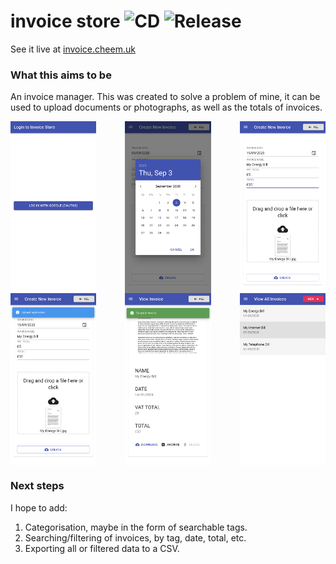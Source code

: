 # invoice store ![CD](https://github.com/cheemcheem/invoice-store/workflows/CD/badge.svg) ![Release](https://github.com/cheemcheem/invoice-store/workflows/Release/badge.svg)

See it live at [invoice.cheem.uk](https://invoice.cheem.uk)

### What this aims to be
An invoice manager. This was created to solve a problem of mine, it can be used to upload documents or photographs, as well as the totals of invoices.

<div style=";width:100%; display:flex; flex-direction:row; flex-wrap:wrap; justify-content:space-between;">
  <img src="/screenshots/login.png?raw=true"     height="275">
  <img src="/screenshots/date.png?raw=true"      height="275">
  <img src="/screenshots/form.png?raw=true"      height="275">
  <img src="/screenshots/uploading.png?raw=true" height="275">
  <img src="/screenshots/created-1.png?raw=true" height="275">
  <img src="/screenshots/all.png?raw=true"       height="275">
</div>

### Next steps
I hope to add:
1. Categorisation, maybe in the form of searchable tags.
2. Searching/filtering of invoices, by tag, date, total, etc.
3. Exporting all or filtered data to a CSV.
